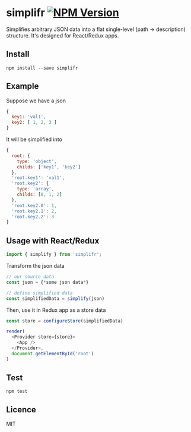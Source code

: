 # simplifr [![NPM Version](http://img.shields.io/npm/v/simplifr.svg?style=flat)](https://www.npmjs.org/package/simplifr)
Simplifies arbitrary JSON data into a flat single-level (path -> description) structure.
It's designed for React/Redux apps. 

## Install

    npm install --save simplifr

## Example
Suppose we have a json
```js
{
  key1: 'val1',
  key2: [ 1, 2, 3 ]
}
```

It will be simplified into
```js
{
  root: {
    type: 'object',
    childs: ['key1', 'key2']
  },
  'root.key1': 'val1',
  'root.key2': {
    type: 'array',
    childs: [0, 1, 2]
  },
  'root.key2.0': 1,
  'root.key2.1': 2,
  'root.key2.2': 3
}
```

## Usage with React/Redux

```js
import { simplify } from 'simplifr';
```       
Transform the json data
          
```js
// our source data
const json = {*some json data*}

// define simplified data
const simplifiedData = simplify(json)    
```

Then, use it in Redux app as a store data 
```js
const store = configureStore(simplifiedData)

render(
  <Provider store={store}>
    <App />
  </Provider>,
  document.getElementById('root')
)
```

## Test

    npm test

## Licence
MIT